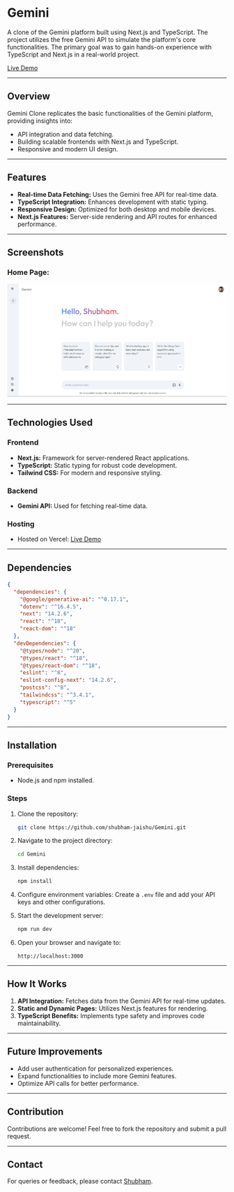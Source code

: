 # Gemini

A clone of the Gemini platform built using Next.js and TypeScript. The project utilizes the free Gemini API to simulate the platform's core functionalities. The primary goal was to gain hands-on experience with TypeScript and Next.js in a real-world project.

[Live Demo](https://gemini-phi-black.vercel.app/)

---

## Overview
Gemini Clone replicates the basic functionalities of the Gemini platform, providing insights into:
- API integration and data fetching.
- Building scalable frontends with Next.js and TypeScript.
- Responsive and modern UI design.

---

## Features
- **Real-time Data Fetching:** Uses the Gemini free API for real-time data.
- **TypeScript Integration:** Enhances development with static typing.
- **Responsive Design:** Optimized for both desktop and mobile devices.
- **Next.js Features:** Server-side rendering and API routes for enhanced performance.

---

## Screenshots
### Home Page:
![Screenshot 1](./public/Screenshots/ss1.png)

---

## Technologies Used

### Frontend
- **Next.js:** Framework for server-rendered React applications.
- **TypeScript:** Static typing for robust code development.
- **Tailwind CSS:** For modern and responsive styling.

### Backend
- **Gemini API:** Used for fetching real-time data.

### Hosting
- Hosted on Vercel: [Live Demo](https://gemini-phi-black.vercel.app/)

---

## Dependencies
```json
{
  "dependencies": {
    "@google/generative-ai": "^0.17.1",
    "dotenv": "^16.4.5",
    "next": "14.2.6",
    "react": "^18",
    "react-dom": "^18"
  },
  "devDependencies": {
    "@types/node": "^20",
    "@types/react": "^18",
    "@types/react-dom": "^18",
    "eslint": "^8",
    "eslint-config-next": "14.2.6",
    "postcss": "^8",
    "tailwindcss": "^3.4.1",
    "typescript": "^5"
  }
}
```

---

## Installation

### Prerequisites
- Node.js and npm installed.

### Steps
1. Clone the repository:
   ```bash
   git clone https://github.com/shubham-jaishu/Gemini.git
   ```

2. Navigate to the project directory:
   ```bash
   cd Gemini
   ```

3. Install dependencies:
   ```bash
   npm install
   ```

4. Configure environment variables:
   Create a `.env` file and add your API keys and other configurations.

5. Start the development server:
   ```bash
   npm run dev
   ```

6. Open your browser and navigate to:
   ```
   http://localhost:3000
   ```

---

## How It Works
1. **API Integration:** Fetches data from the Gemini API for real-time updates.
2. **Static and Dynamic Pages:** Utilizes Next.js features for rendering.
3. **TypeScript Benefits:** Implements type safety and improves code maintainability.

---

## Future Improvements
- Add user authentication for personalized experiences.
- Expand functionalities to include more Gemini features.
- Optimize API calls for better performance.

---

## Contribution
Contributions are welcome! Feel free to fork the repository and submit a pull request.

---

## Contact
For queries or feedback, please contact [Shubham](mailto:shubhamjaishu@gmail.com).
